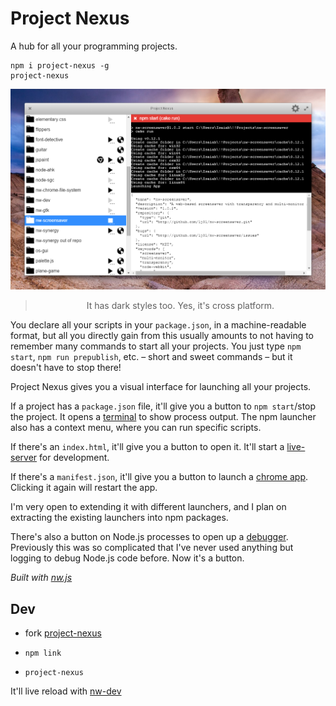 
# Project Nexus

A hub for all your programming projects.

```
npm i project-nexus -g
project-nexus
```

![Project Nexus](project-nexus.png)

> <p align="center">It has dark styles too. Yes, it's cross platform.</p>


<!--
Do you find yourself opening and closing lots of
* project folders
* git clients
* terminals (or shitty outdated command prompts)
* and/or code editors?

There are many repetitive steps involved in switching projects.

Does your workflow involve a lot of
switching to your terminal
(or shitty outdated command prompt)
and hitting
<kbd>Ctrl+C</kbd> +
<kbd>Up</kbd> +
<kbd>Enter</kbd>
to restart?

Have you ever habitually switched back and
accidentally reran some other command you had entered?

No more!
-->

You declare all your scripts in your `package.json`,
in a machine-readable format,
but all you directly gain from this
usually amounts to not having to remember many commands
to start all your projects.
You just type `npm start`, `npm run prepublish`, etc.
– short and sweet commands –
but it doesn't have to stop there!

Project Nexus gives you a visual interface
for launching all your projects.

If a project has a `package.json` file,
it'll give you a button to `npm start`/stop the project.
It opens a [terminal](https://github.com/chjj/term.js) to show process output.
The npm launcher also has a context menu,
where you can run specific scripts.

If there's an `index.html`, it'll give you a button to open it.
It'll start a [live-server](https://github.com/tapio/live-server) for development.

If there's a `manifest.json`, it'll give you a button to launch a [chrome app](https://developer.chrome.com/apps/about_apps).
Clicking it again will restart the app.

I'm very open to extending it with different launchers,
and I plan on extracting the existing launchers into npm packages.

There's also a button on Node.js processes to open up a [debugger](https://github.com/node-inspector/node-inspector).
Previously this was so complicated that I've never used anything but logging to debug Node.js code before. Now it's a button.


_Built with [nw.js](http://nwjs.io/)_


## Dev

- fork [project-nexus](https://github.com/1j01/project-nexus)

- `npm link`

- `project-nexus`

It'll live reload with [nw-dev](https://www.npmjs.com/package/nw-dev/)
